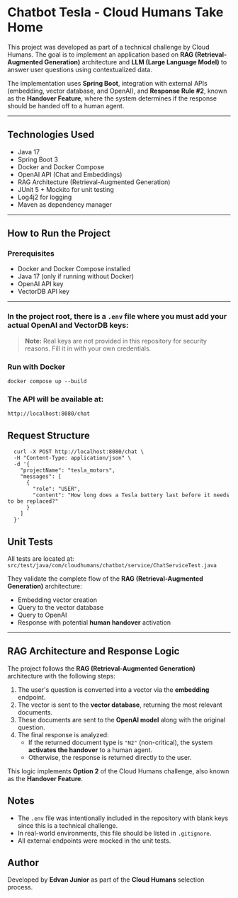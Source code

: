 # Chatbot Tesla - Cloud Humans Take Home

This project was developed as part of a technical challenge by Cloud Humans. The goal is to implement an application based on **RAG (Retrieval-Augmented Generation)** architecture and **LLM (Large Language Model)** to answer user questions using contextualized data.

The implementation uses **Spring Boot**, integration with external APIs (embedding, vector database, and OpenAI), and **Response Rule #2**, known as the **Handover Feature**, where the system determines if the response should be handed off to a human agent.

---

## Technologies Used

- Java 17
- Spring Boot 3
- Docker and Docker Compose
- OpenAI API (Chat and Embeddings)
- RAG Architecture (Retrieval-Augmented Generation)
- JUnit 5 + Mockito for unit testing
- Log4j2 for logging
- Maven as dependency manager

---

## How to Run the Project

### Prerequisites

- Docker and Docker Compose installed
- Java 17 (only if running without Docker)
- OpenAI API key
- VectorDB API key

---

### In the project root, there is a `.env` file where you must add your actual OpenAI and VectorDB keys:

> **Note:** Real keys are not provided in this repository for security reasons. Fill it in with your own credentials.

### Run with Docker
```
docker compose up --build
```

### The API will be available at:
```
http://localhost:8080/chat
```

## Request Structure
```
  curl -X POST http://localhost:8080/chat \
  -H "Content-Type: application/json" \
  -d '{
    "projectName": "tesla_motors",
    "messages": [
      {
        "role": "USER",
        "content": "How long does a Tesla battery last before it needs to be replaced?"
      }
    ]
  }'
```
  
## Unit Tests

All tests are located at:  
  `src/test/java/com/cloudhumans/chatbot/service/ChatServiceTest.java`

They validate the complete flow of the **RAG (Retrieval-Augmented Generation)** architecture:

- Embedding vector creation  
- Query to the vector database  
- Query to OpenAI  
- Response with potential **human handover** activation

---

## RAG Architecture and Response Logic

The project follows the **RAG (Retrieval-Augmented Generation)** architecture with the following steps:

1. The user's question is converted into a vector via the **embedding** endpoint.
2. The vector is sent to the **vector database**, returning the most relevant documents.
3. These documents are sent to the **OpenAI model** along with the original question.
4. The final response is analyzed:
   - If the returned document type is `"N2"` (non-critical), the system **activates the handover** to a human agent.
   - Otherwise, the response is returned directly to the user.

This logic implements **Option 2** of the Cloud Humans challenge, also known as the **Handover Feature**.

## Notes

- The `.env` file was intentionally included in the repository with blank keys since this is a technical challenge.
- In real-world environments, this file should be listed in `.gitignore`.
- All external endpoints were mocked in the unit tests.

## Author
Developed by **Edvan Junior** as part of the **Cloud Humans** selection process.
